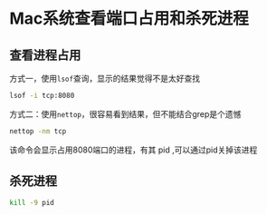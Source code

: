 # Mac系统查看端口占用和杀死进程

## 查看进程占用

方式一，使用`lsof`查询，显示的结果觉得不是太好查找
```sh
lsof -i tcp:8080
```

方式二：使用`nettop`，很容易看到结果，但不能结合grep是个遗憾
```sh
nettop -nm tcp
```

该命令会显示占用8080端口的进程，有其 pid ,可以通过pid关掉该进程

## 杀死进程 

```sh
kill -9 pid
```

